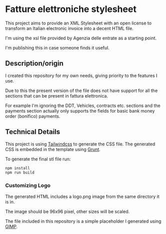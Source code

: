 # Fatture elettroniche stylesheet

This project aims to provide an XML Stylesheet with an open license to
transform an Italian electronic invoice into a decent HTML file.

I'm using the xsl file provided by Agenzia delle entrate as a starting point.

I'm publishing this in case someone finds it useful.

## Description/origin

I created this repository for my own needs, giving priority to the features I use.

Due to this the present version of the file does not have support for all
the sections that can be present in fattura elettronica.

For example I'm ignoring the DDT, Vehicles, contracts etc. sections and the
payments section actually only supports the fields for basic bank money order
(bonifico) payments.

## Technical Details

This project is using [Tailwindcss](https://tailwindcss.com) to generate the CSS file. The generated CSS is embedded in the template using [Grunt](https://gruntjs.com).

To generate the final stl file run:

```sh
npm install
npm run build
```

### Customizing Logo

The generated HTML includes a logo.png image from the same directory it is in.

The image should be 96x96 pixel, other sizes will be scaled.

The file included in this repository is a simple placeholder I generated using [GIMP](https://www.gimp.org).
